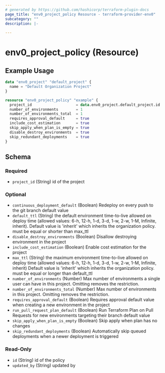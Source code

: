 ```yaml
---
# generated by https://github.com/hashicorp/terraform-plugin-docs
page_title: "env0_project_policy Resource - terraform-provider-env0"
subcategory: ""
description: |-
  
---
```


# env0_project_policy (Resource)



## Example Usage

```terraform
data "env0_project" "default_project" {
  name = "Default Organization Project"
}

resource "env0_project_policy" "example" {
  project_id                    = data.env0_project.default_project.id
  number_of_environments        = 1
  number_of_environments_total  = 1
  requires_approval_default     = true
  include_cost_estimation       = true
  skip_apply_when_plan_is_empty = true
  disable_destroy_environments  = true
  skip_redundant_deployments    = true
}
```

<!-- schema generated by tfplugindocs -->
## Schema

### Required

- `project_id` (String) id of the project

### Optional

- `continuous_deployment_default` (Boolean) Redeploy on every push to the git branch default value
- `default_ttl` (String) the default environment time-to-live allowed on deploy time (allowed values: 6-h, 12-h, 1-d, 3-d, 1-w, 2-w, 1-M, Infinite, inherit). Default value is 'inherit' which inherits the organization policy. must be equal or shorter than max_ttl
- `disable_destroy_environments` (Boolean) Disallow destroying environment in the project
- `include_cost_estimation` (Boolean) Enable cost estimation for the project
- `max_ttl` (String) the maximum environment time-to-live allowed on deploy time (allowed values: 6-h, 12-h, 1-d, 3-d, 1-w, 2-w, 1-M, Infinite, inherit) Default value is 'inherit' which inherits the organization policy. must be equal or longer than default_ttl
- `number_of_environments` (Number) Max number of environments a single user can have in this project.
Omitting removes the restriction.
- `number_of_environments_total` (Number) Max number of environments in this project.
Omitting removes the restriction.
- `requires_approval_default` (Boolean) Requires approval default value when creating a new environment in the project
- `run_pull_request_plan_default` (Boolean) Run Terraform Plan on Pull Requests for new environments targeting their branch default value
- `skip_apply_when_plan_is_empty` (Boolean) Skip apply when plan has no changes
- `skip_redundant_deployments` (Boolean) Automatically skip queued deployments when a newer deployment is triggered

### Read-Only

- `id` (String) id of the policy
- `updated_by` (String) updated by



